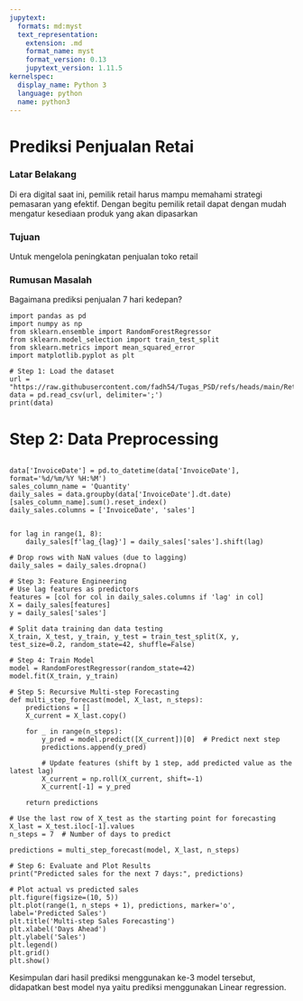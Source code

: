 ```yaml
---
jupytext:
  formats: md:myst
  text_representation:
    extension: .md
    format_name: myst
    format_version: 0.13
    jupytext_version: 1.11.5
kernelspec:
  display_name: Python 3
  language: python
  name: python3
---
```


# Prediksi Penjualan Retai

### Latar Belakang

Di era digital saat ini, pemilik retail harus mampu memahami strategi pemasaran yang efektif. Dengan begitu pemilik retail dapat dengan mudah mengatur kesediaan produk yang akan dipasarkan

### Tujuan

Untuk mengelola peningkatan penjualan toko retail

### Rumusan Masalah

Bagaimana prediksi penjualan 7 hari kedepan?

```{code-cell}
import pandas as pd
import numpy as np
from sklearn.ensemble import RandomForestRegressor
from sklearn.model_selection import train_test_split
from sklearn.metrics import mean_squared_error
import matplotlib.pyplot as plt
```

```{code-cell}
# Step 1: Load the dataset
url = "https://raw.githubusercontent.com/fadh54/Tugas_PSD/refs/heads/main/Retail.csv"
data = pd.read_csv(url, delimiter=';')
print(data)
```

# Step 2: Data Preprocessing

```{code-cell}

data['InvoiceDate'] = pd.to_datetime(data['InvoiceDate'], format='%d/%m/%Y %H:%M')
sales_column_name = 'Quantity'
daily_sales = data.groupby(data['InvoiceDate'].dt.date)[sales_column_name].sum().reset_index()
daily_sales.columns = ['InvoiceDate', 'sales']


for lag in range(1, 8):
    daily_sales[f'lag_{lag}'] = daily_sales['sales'].shift(lag)

# Drop rows with NaN values (due to lagging)
daily_sales = daily_sales.dropna()

# Step 3: Feature Engineering
# Use lag features as predictors
features = [col for col in daily_sales.columns if 'lag' in col]
X = daily_sales[features]
y = daily_sales['sales']

# Split data training dan data testing
X_train, X_test, y_train, y_test = train_test_split(X, y, test_size=0.2, random_state=42, shuffle=False)

# Step 4: Train Model
model = RandomForestRegressor(random_state=42)
model.fit(X_train, y_train)

# Step 5: Recursive Multi-step Forecasting
def multi_step_forecast(model, X_last, n_steps):
    predictions = []
    X_current = X_last.copy()

    for _ in range(n_steps):
        y_pred = model.predict([X_current])[0]  # Predict next step
        predictions.append(y_pred)

        # Update features (shift by 1 step, add predicted value as the latest lag)
        X_current = np.roll(X_current, shift=-1)
        X_current[-1] = y_pred

    return predictions

# Use the last row of X_test as the starting point for forecasting
X_last = X_test.iloc[-1].values
n_steps = 7  # Number of days to predict

predictions = multi_step_forecast(model, X_last, n_steps)

# Step 6: Evaluate and Plot Results
print("Predicted sales for the next 7 days:", predictions)

# Plot actual vs predicted sales
plt.figure(figsize=(10, 5))
plt.plot(range(1, n_steps + 1), predictions, marker='o', label='Predicted Sales')
plt.title('Multi-step Sales Forecasting')
plt.xlabel('Days Ahead')
plt.ylabel('Sales')
plt.legend()
plt.grid()
plt.show()
```

Kesimpulan dari hasil prediksi menggunakan ke-3 model tersebut, didapatkan best model nya yaitu prediksi menggunakan Linear regression.

